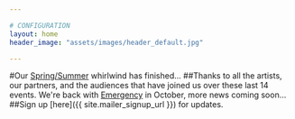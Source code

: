 ```yaml
---

# CONFIGURATION
layout: home
header_image: "assets/images/header_default.jpg"

---
```

#Our [Spring/Summer](/current/2013-springsummer/index.html) whirlwind has finished... 
##Thanks to all the artists, our partners, and the audiences that have joined us over these last 14 events. We're back with [Emergency](/hab/emergency/index.html) in October, more news coming soon...  
##Sign up [here]({{ site.mailer_signup_url }}) for updates.
